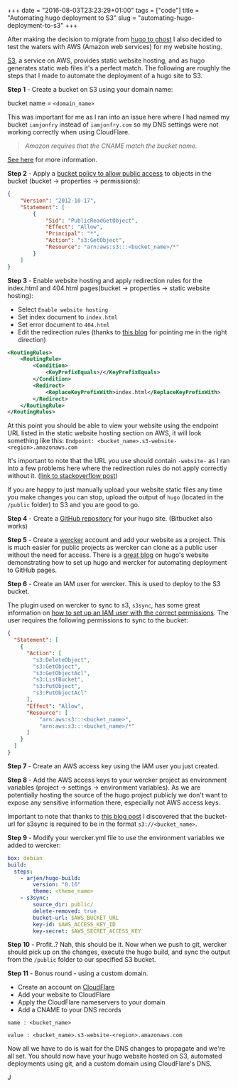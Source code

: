 +++
date = "2016-08-03T23:23:29+01:00"
tags = ["code"]
title = "Automating hugo deployment to S3"
slug = "automating-hugo-deployment-to-s3"
+++

After making the decision to migrate from [hugo to ghost](http://iamjonfry.com/migrating-from-ghost-to-hugo/) I also decided to test the waters with AWS (Amazon web services) for my website hosting.

[S3](http://docs.aws.amazon.com/AmazonS3/latest/dev/Welcome.html), a service on AWS, provides static website hosting, and as hugo generates static web files it's a perfect match.
The following are roughly the steps that I made to automate the deployment of a hugo site to S3.

**Step 1** - Create a bucket on S3 using your domain name:

bucket name = `<domain_name>`

This was important for me as I ran into an issue here where I had named my bucket `iamjonfry` instead of `iamjonfry.com` so my DNS settings were not working correctly when using CloudFlare.

> _Amazon requires that the CNAME match the bucket name._

[See here](https://support.cloudflare.com/hc/en-us/articles/200168926-How-do-I-use-CloudFlare-with-Amazon-s-S3-Service-) for more information.

**Step 2** - Apply a [bucket policy to allow public access](http://docs.aws.amazon.com/AmazonS3/latest/dev/WebsiteAccessPermissionsReqd.html) to objects in the bucket (bucket -> properties -> permissions):

```json
{
	"Version": "2012-10-17",
	"Statement": [
		{
			"Sid": "PublicReadGetObject",
			"Effect": "Allow",
			"Principal": "*",
			"Action": "s3:GetObject",
			"Resource": "arn:aws:s3:::<bucket_name>/*"
		}
	]
}
```
**Step 3** - Enable website hosting and apply redirection rules for the index.html and 404.html pages(bucket -> properties -> static website hosting):

* Select `Enable website hosting`
* Set index document to `index.html`
* Set error document to `404.html`
* Edit the redirection rules (thanks to [this blog](https://lustforge.com/2016/02/27/hosting-hugo-on-aws/) for pointing me in the right direction)

```xml
<RoutingRules>
    <RoutingRule>
        <Condition>
            <KeyPrefixEquals>/</KeyPrefixEquals>
        </Condition>
        <Redirect>
            <ReplaceKeyPrefixWith>index.html</ReplaceKeyPrefixWith>
        </Redirect>
    </RoutingRule>
</RoutingRules>

```

At this point you should be able to view your website using the endpoint URL listed in the static website hosting section on AWS, it will look something like this:
`Endpoint: <bucket_name>.s3-website-<region>.amazonaws.com`

It's important to note that the URL you use should contain `-website-` as I ran into a few problems here where the redirection rules do not apply correctly without it. ([link to stackoverflow post](http://stackoverflow.com/a/24377823/1022454))

If you are happy to just manually upload your website static files any time you make changes you can stop, upload the output of `hugo` (located in the `/public` folder) to S3 and you are good to go.

**Step 4** - Create a [GitHub repository](https://github.com/new) for your hugo site. (Bitbucket also works)

**Step 5** - Create a [wercker](http://wercker.com/) account and add your website as a project. This is much easier for public projects as wercker can clone as a public user without the need for access. There is a [great blog](https://gohugo.io/tutorials/automated-deployments/) on hugo's website demonstrating how to set up hugo and wercker for automating deployment to GitHub pages.

**Step 6** - Create an IAM user for wercker. This is used to deploy to the S3 bucket.

The plugin used on wercker to sync to s3, `s3sync`, has some great information on [how to set up an IAM user with the correct permissions](https://app.wercker.com/#applications/51c82a063179be4478002245/tab/details).
The user requires the following permissions to sync to the bucket:
```json
{
  "Statement": [
    {
      "Action": [
        "s3:DeleteObject",
        "s3:GetObject",
        "s3:GetObjectAcl",
        "s3:ListBucket",
        "s3:PutObject",
        "s3:PutObjectAcl"
      ],
      "Effect": "Allow",
      "Resource": [
          "arn:aws:s3:::<bucket_name>",
          "arn:aws:s3:::<bucket_name>/*"
      ]
    }
  ]
}
```
**Step 7** - Create an AWS access key using the IAM user you just created.

**Step 8** - Add the AWS access keys to your wercker project as environment variables (project -> settings -> environment variables).
As we are potentially hosting the source of the hugo project publicly we don't want to expose any sensitive information there, especially not AWS access keys.

Important to note that thanks to [this blog post](http://danbahrami.io/articles/wercker-s3-workflow-hugo-deploy/) I discovered that the bucket-url for s3sync is required to be in the format `s3://<bucket_name>`.

**Step 9** - Modify your wercker.yml file to use the environment variables we added to wercker:

```yaml
box: debian
build:
  steps:
    - arjen/hugo-build:
        version: "0.16"
        theme: <theme_name>
    - s3sync:
        source_dir: public/
        delete-removed: true
        bucket-url: $AWS_BUCKET_URL
        key-id: $AWS_ACCESS_KEY_ID
        key-secret: $AWS_SECRET_ACCESS_KEY

```

**Step 10** - Profit..? Nah, this should be it. Now when we push to git, wercker should pick up on the changes, execute the hugo build, and sync the output from the `/public` folder to our specified S3 bucket.

**Step 11** - Bonus round - using a custom domain.

* Create an account on [CloudFlare](https://www.cloudflare.com/)
* Add your website to CloudFlare
* Apply the CloudFlare nameservers to your domain
* Add a CNAME to your DNS records

```
name : <bucket_name>

value : <bucket_name>.s3-website-<region>.amazonaws.com
```
Now all we have to do is wait for the DNS changes to propagate and we're all set. You should now have your hugo website hosted on S3, automated deployments using git, and a custom domain using CloudFlare's DNS.

J
